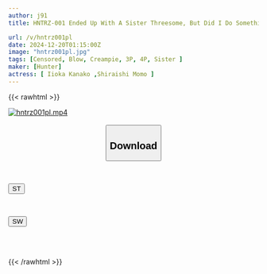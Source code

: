 ```yaml
---
author: j91
title: HNTRZ-001 Ended Up With A Sister Threesome, But Did I Do Something Wrong? I Broke Up With My Girlfriend And Started Dating A Girl Who Looked Just Like My Ex-girlfriend, But It Turned Out To Be My Sister. When My Older Sister Saw That, She Went Crazy With Jealousy And We Ended Up Having A Sister Threesome. If I Get Pregnant First, We Can Get Married.

url: /v/hntrz001pl
date: 2024-12-20T01:15:00Z
image: "hntrz001pl.jpg"
tags: [Censored, Blow, Creampie, 3P, 4P, Sister	]
maker: [Hunter]
actress: [ Iioka Kanako ,Shiraishi Momo ]
---
```



{{< rawhtml >}}

<div class="video" data-videoid="mr76xGw9PgT2eM">
    <a href="javascript:;">
        <img src="/v/hntrz001pl/hntrz001pl.jpg" width="WIDTH" height="HEIGHT" alt="hntrz001pl.mp4" loading="lazy">
    </a>
</div>

<script type="text/javascript" src="https://j91.asia/asset/on-demand-st.js"></script>

<br>
  <link rel="stylesheet" href="https://j91.asia/asset/bs5.css">
  
  <center>
  <button class="btn btn-primary" type="button" data-bs-toggle="collapse" data-bs-target=".multi-collapse" aria-expanded="false" aria-controls="multiCollapseExample1 multiCollapseExample2"><h2>Download</h2></button></center>
</p>
<div class="row">
  <div class="col">
    <div class="collapse multi-collapse" id="multiCollapseExample1">
      <div class="card card-body">
	      	      <br>
<div class="buttons">  
<p><a href="/v/hntrz001pl/st.html" target="_blank"><button class="btn-hover color-3"><i class="fa fa-download"></i> ST</button></a></p></div>
    </div>
  </div>
</div>
  <div class="col">
    <div class="collapse multi-collapse" id="multiCollapseExample2">
      <div class="card card-body">
	      <br>
<div class="buttons">
<p><a href="/v/hntrz001pl/sw.html" target="_blank"><button class="btn-hover color-2"><i class="fa fa-download"></i> SW</button></a></p></div>
<br><br>
      </div>
    </div>
  </div>
</div>

{{< /rawhtml >}}